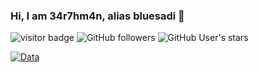 ### Hi, I am 34r7hm4n, alias bluesadi 👋

![visitor badge](https://visitor-badge.glitch.me/badge?page_id=4ra1n.4ra1n)
![GitHub followers](https://img.shields.io/github/followers/EmYiQing?style=social)   ![GitHub User's stars](https://img.shields.io/github/stars/EmYiQing?style=social)

[![Data](https://github-readme-stats.vercel.app/api?username=EmYiQing)]()
